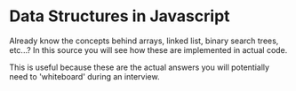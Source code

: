 # Data Structures in Javascript

Already know the concepts behind arrays, linked list, binary search trees, etc...? In this source you will see how these are implemented in actual code.

This is useful because these are the actual answers you will potentially need to 'whiteboard' during an interview.